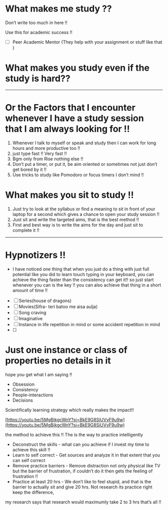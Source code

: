 # What makes me study ??

Don’t write too much in here !!

  

Use this for academic success !!

- [ ] Peer Academic Mentor (They help with your assignment or stuff like that )

# What makes you study even if the study is hard??

---

# Or the Factors that I encounter whenever I have a study session that I am always looking for !!

1. Whenever I talk to myself or speak and study then I can work for long hours and more productive too !!
2. just type fast !! Very fast !!
3. Bgm only from Rise nothing else !!
4. Don’t put a timer, or put it, be aim oriented or sometimes not just don’t get bored by it !!
5. Use tricks to study like Pomodoro or focus timers I don’t mind !!

# What makes you sit to study !!

1. Just try to look at the syllabus or find a meaning to sit in front of your laptop for a second which gives a chance to open your study session !!
2. Just sit and write the targeted aims, that is the best method !!
3. First and best way is to write the aims for the day and just sit to complete it !!

  

---

# Hypnotizers !!

- I have noticed one thing that when you just do a thing with just full potential like you did to learn touch typing in your keyboard, you can achieve the thing faster than the consistency can get it!! so just start whenever you can is the key !! you can also achieve that thing in a short amount of time !!

  

- [ ] Series(house of dragons)
- [ ] Movies(Sifra- teri batoo me aisa aulja)
- [ ] Song craving
- [ ] Imaginative
- [ ] Instance in life repetition in mind or some accident repetition in mind
- [ ]

# Just one instance or class of properties no details in it

hope you get what I am saying !!

- Obsession
- Consistency
- People-interactions
- Decisions

  

Scientifically learning strategy which really makes the impact!!

[https://youtu.be/5MgBikgcWnY?si=BkE9G8SiUVvF9u9w](https://youtu.be/5MgBikgcWnY?si=BkE9G8SiUVvF9u9w)

the method to achieve this !! The is the way to practice intelligently

- Deconstruct the skills - what can you achieve if I invest my time to achieve this skill !!
- Learn to self correct - Get sources and analyze it in that extent that you can self correct
- Remove practice barriers - Remove distraction not only physical like TV but the barrier of frustration, if couldn’t do it then gets the feeling of frustration !!
- Practice at least 20 hrs - We don’t like to feel stupid, and that is the barrier to actually sit and give 20 hrs. Not research its practice right keep the difference,

my research says that research would maximumly take 2 to 3 hrs that’s all !!